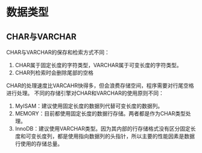 # 数据类型
## CHAR与VARCHAR
CHAR与VARCHAR的保存和检索方式不同：
1. CHAR属于固定长度的字符类型，VARCHAR属于可变长度的字符类型。
2. CHAR列检索时会删除尾部的空格

CHAR的处理速度比VARCAHR快得多，但会浪费存储空间，程序需要对行尾空格进行处理。
不同的存储引擎对CHAR和VARCHAR的使用原则不同：
1. MyISAM：建议使用固定长度的数据列代替可变长度的数据列。
2. MEMORY：目前都使用固定长度的数据行存储。两者都是作为CHAR类型处理。
3. InnoDB：建议使用VARCHAR类型。因为其内部的行存储格式没有区分固定长度和可变长度列，都是使用指向数据列的头指针，所以主要的性能因素是数据行使用的存储总量。
